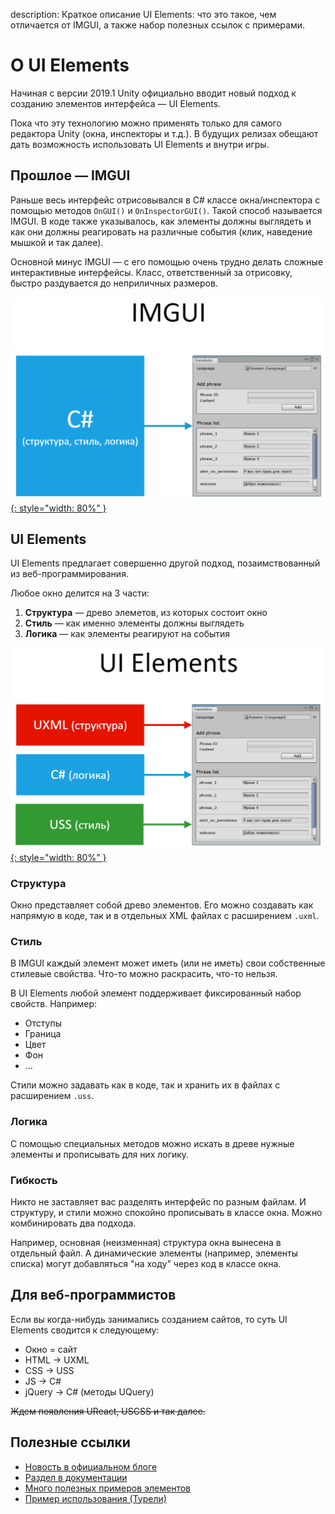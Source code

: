 description: Краткое описание UI Elements: что это такое, чем отличается от IMGUI, а также набор полезных ссылок с примерами.

# О UI Elements

Начиная с версии 2019.1 Unity официально вводит новый подход к созданию элементов интерфейса — UI Elements.

Пока что эту технологию можно применять только для самого редактора Unity (окна, инспекторы и т.д.). В будущих релизах обещают дать возможность
использовать UI Elements и внутри игры.

## Прошлое — IMGUI

Раньше весь интерфейс отрисовывался в C# классе окна/инспектора с помощью методов `OnGUI()` и `OnInspectorGUI()`. Такой способ называется IMGUI. В коде также указывалось, как элементы должны выглядеть и как они должны реагировать на различные события (клик, наведение мышкой и так далее).

Основной минус IMGUI — с его помощью очень трудно делать сложные интерактивные интерфейсы. Класс, ответственный за отрисовку, быстро раздувается до неприличных размеров.

[![](images/imgui-structure.png){: style="width: 80%" }](images/imgui-structure.png)

## UI Elements

UI Elements предлагает совершенно другой подход, позаимствованный из веб-программирования.

Любое окно делится на 3 части:

1. **Структура** — древо элеметов, из которых состоит окно
2. **Стиль** — как именно элементы должны выглядеть
3. **Логика** — как элементы реагируют на события

[![](images/uielements-structure.png){: style="width: 80%" }](images/uielements-structure.png)

### Структура

Окно представляет собой древо элементов. Его можно создавать как напрямую в коде, так и в отдельных XML файлах с расширением `.uxml`.

### Стиль

В IMGUI каждый элемент может иметь (или не иметь) свои собственные стилевые свойства. Что-то можно раскрасить, что-то нельзя.

В UI Elements любой элемент поддерживает фиксированный набор свойств. Например:

* Отступы
* Граница
* Цвет
* Фон
* ...

Стили можно задавать как в коде, так и хранить их в файлах с расширением `.uss`.

### Логика

С помощью специальных методов можно искать в древе нужные элементы и прописывать для них логику.

### Гибкость

Никто не заставляет вас разделять интерфейс по разным файлам. И структуру, и стили можно спокойно прописывать в классе окна. Можно комбинировать два подхода.

Например, основная (неизменная) структура окна вынесена в отдельный файл. А динамические элементы (например, элементы списка) могут
добавляться "на ходу" через код в классе окна.

## Для веб-программистов

Если вы когда-нибудь занимались созданием сайтов, то суть UI Elements сводится к следующему:

* Окно = сайт
* HTML → UXML
* CSS → USS
* JS → C#
* jQuery → C# (методы UQuery)

~~Ждем появления UReact, USCSS и так далее.~~

## Полезные ссылки

* [Новость в официальном блоге](https://blogs.unity3d.com/ru/2019/04/23/whats-new-with-uielements-in-2019-1/)
* [Раздел в документации](https://docs.unity3d.com/2019.1/Documentation/Manual/UIElements.html)
* [Много полезных примеров элементов](https://github.com/Unity-Technologies/UIElementsExamples)
* [Пример использования (Турели)](https://github.com/Unity-Technologies/UIElementsUniteLATurretDemo)